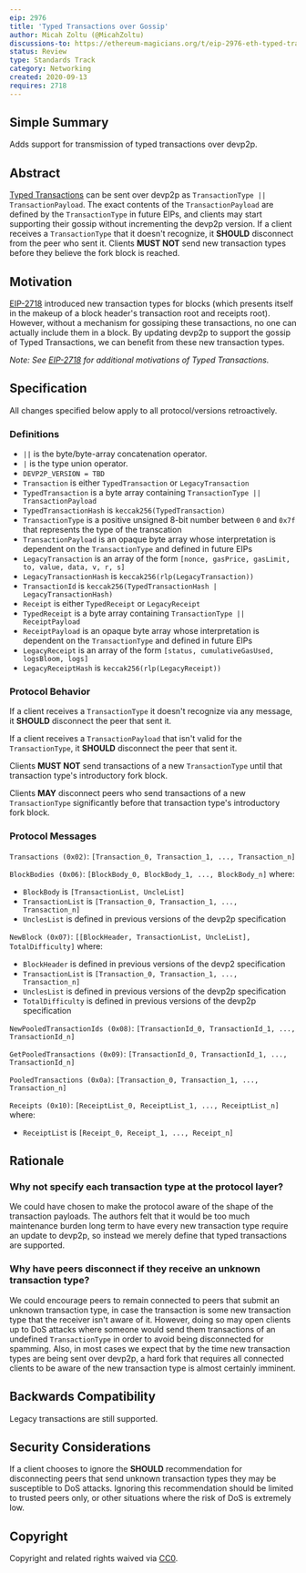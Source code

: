 ```yaml
---
eip: 2976
title: 'Typed Transactions over Gossip'
author: Micah Zoltu (@MicahZoltu)
discussions-to: https://ethereum-magicians.org/t/eip-2976-eth-typed-transactions-over-gossip/4610
status: Review
type: Standards Track
category: Networking
created: 2020-09-13
requires: 2718
---
```


## Simple Summary
Adds support for transmission of typed transactions over devp2p.

## Abstract
[Typed Transactions](./eip-2718.md) can be sent over devp2p as `TransactionType || TransactionPayload`.
The exact contents of the `TransactionPayload` are defined by the `TransactionType` in future EIPs, and clients may start supporting their gossip without incrementing the devp2p version.
If a client receives a `TransactionType` that it doesn't recognize, it **SHOULD** disconnect from the peer who sent it.
Clients **MUST NOT** send new transaction types before they believe the fork block is reached.

## Motivation
[EIP-2718](./eip-2718.md) introduced new transaction types for blocks (which presents itself in the makeup of a block header's transaction root and receipts root).
However, without a mechanism for gossiping these transactions, no one can actually include them in a block.
By updating devp2p to support the gossip of Typed Transactions, we can benefit from these new transaction types.

*Note: See [EIP-2718](./eip-2718.md) for additional motivations of Typed Transactions.*

## Specification
All changes specified below apply to all protocol/versions retroactively.

### Definitions
* `||` is the byte/byte-array concatenation operator.
* `|` is the type union operator.
* `DEVP2P_VERSION = TBD`
* `Transaction` is either `TypedTransaction` or `LegacyTransaction`
* `TypedTransaction` is a byte array containing `TransactionType || TransactionPayload`
* `TypedTransactionHash` is `keccak256(TypedTransaction)`
* `TransactionType` is a positive unsigned 8-bit number between `0` and `0x7f` that represents the type of the transcation
* `TransactionPayload` is an opaque byte array whose interpretation is dependent on the `TransactionType` and defined in future EIPs
* `LegacyTransaction` is an array of the form `[nonce, gasPrice, gasLimit, to, value, data, v, r, s]`
* `LegacyTransactionHash` is `keccak256(rlp(LegacyTransaction))`
* `TransactionId` is `keccak256(TypedTransactionHash | LegacyTransactionHash)`
* `Receipt` is either `TypedReceipt` or `LegacyReceipt`
* `TypedReceipt` is a byte array containing `TransactionType || ReceiptPayload`
* `ReceiptPayload` is an opaque byte array whose interpretation is dependent on the `TransactionType` and defined in future EIPs
* `LegacyReceipt` is an array of the form `[status, cumulativeGasUsed, logsBloom, logs]`
* `LegacyReceiptHash` is `keccak256(rlp(LegacyReceipt))`

### Protocol Behavior
If a client receives a `TransactionType` it doesn't recognize via any message, it **SHOULD** disconnect the peer that sent it.

If a client receives a `TransactionPayload` that isn't valid for the `TransactionType`, it **SHOULD** disconnect the peer that sent it.

Clients **MUST NOT** send transactions of a new `TransactionType` until that transaction type's introductory fork block.

Clients **MAY** disconnect peers who send transactions of a new `TransactionType` significantly before that transaction type's introductory fork block.

### Protocol Messages
`Transactions (0x02)`: `[Transaction_0, Transaction_1, ..., Transaction_n]`

`BlockBodies (0x06)`: `[BlockBody_0, BlockBody_1, ..., BlockBody_n]` where:
* `BlockBody` is `[TransactionList, UncleList]`
* `TransactionList` is `[Transaction_0, Transaction_1, ..., Transaction_n]`
* `UnclesList` is defined in previous versions of the devp2p specification

`NewBlock (0x07)`: `[[BlockHeader, TransactionList, UncleList], TotalDifficulty]` where:
* `BlockHeader` is defined in previous versions of the devp2 specification
* `TransactionList` is `[Transaction_0, Transaction_1, ..., Transaction_n]`
* `UnclesList` is defined in previous versions of the devp2p specification
* `TotalDifficulty` is defined in previous versions of the devp2p specification

`NewPooledTransactionIds (0x08)`: `[TransactionId_0, TransactionId_1, ..., TransactionId_n]`

`GetPooledTransactions (0x09)`: `[TransactionId_0, TransactionId_1, ..., TransactionId_n]`

`PooledTransactions (0x0a)`: `[Transaction_0, Transaction_1, ..., Transaction_n]`

`Receipts (0x10)`: `[ReceiptList_0, ReceiptList_1, ..., ReceiptList_n]` where:
* `ReceiptList` is `[Receipt_0, Receipt_1, ..., Receipt_n]`

## Rationale
### Why not specify each transaction type at the protocol layer?
We could have chosen to make the protocol aware of the shape of the transaction payloads.
The authors felt that it would be too much maintenance burden long term to have every new transaction type require an update to devp2p, so instead we merely define that typed transactions are supported.
### Why have peers disconnect if they receive an unknown transaction type?
We could encourage peers to remain connected to peers that submit an unknown transaction type, in case the transaction is some new transaction type that the receiver isn't aware of it.
However, doing so may open clients up to DoS attacks where someone would send them transactions of an undefined `TransactionType` in order to avoid being disconnected for spamming.
Also, in most cases we expect that by the time new transaction types are being sent over devp2p, a hard fork that requires all connected clients to be aware of the new transaction type is almost certainly imminent.

## Backwards Compatibility
Legacy transactions are still supported.

## Security Considerations
If a client chooses to ignore the **SHOULD** recommendation for disconnecting peers that send unknown transaction types they may be susceptible to DoS attacks.
Ignoring this recommendation should be limited to trusted peers only, or other situations where the risk of DoS is extremely low.

## Copyright
Copyright and related rights waived via [CC0](https://creativecommons.org/publicdomain/zero/1.0/).
